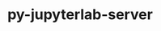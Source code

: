 ---
title: "py-jupyterlab-server"
layout: cache
categories: [package, v0.18.1]
meta: {"versions": ["2.10.3"], "compilers": ["gcc@=7.5.0"], "oss": ["ubuntu18.04"], "platforms": ["linux"], "targets": ["x86_64"], "stacks": ["data-vis-sdk", "e4s", "root"], "num_specs": 2, "num_specs_by_stack": {"root": 2, "data-vis-sdk": 1, "e4s": 1}}
spec_details: [{"hash": "sykofdtsf54bs6eqlhpmwug2xzzagkfk", "compiler": "gcc@=7.5.0", "versions": ["2.10.3"], "os": "ubuntu18.04", "platform": "linux", "target": "x86_64", "variants": [], "stacks": ["root", "data-vis-sdk"], "size": "-", "tarball": "https://binaries.spack.io/releases/v0.18.1/build_cache/linux-ubuntu18.04-x86_64/gcc-7.5.0/py-jupyterlab-server-2.10.3/linux-ubuntu18.04-x86_64-gcc-7.5.0-py-jupyterlab-server-2.10.3-sykofdtsf54bs6eqlhpmwug2xzzagkfk.spack"}, {"hash": "h3tqid4qie4tcw74nmvo3svtdx6e2ar3", "compiler": "gcc@=7.5.0", "versions": ["2.10.3"], "os": "ubuntu18.04", "platform": "linux", "target": "x86_64", "variants": [], "stacks": ["e4s", "root"], "size": "-", "tarball": "https://binaries.spack.io/releases/v0.18.1/build_cache/linux-ubuntu18.04-x86_64/gcc-7.5.0/py-jupyterlab-server-2.10.3/linux-ubuntu18.04-x86_64-gcc-7.5.0-py-jupyterlab-server-2.10.3-h3tqid4qie4tcw74nmvo3svtdx6e2ar3.spack"}]
---